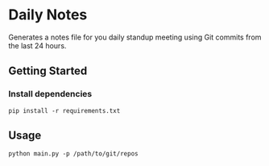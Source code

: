 # Daily Notes
Generates a notes file for you daily standup meeting using Git commits from the last 24 hours.

## Getting Started
### Install dependencies
```
pip install -r requirements.txt
```

## Usage
```
python main.py -p /path/to/git/repos
```